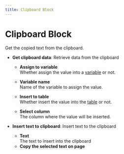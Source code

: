 ```yaml
---
title: Clipboard Block
---
```


# Clipboard Block

Get the copied text from the clipboard.

- **Get clipboard data**: Retrieve data from the clipboard
	- **Assign to variable** <br>
		Whether assign the value into a [variable](/api-reference/variables.md) or not.

	- **Variable name** <br>
		Name of the variable to assign the value.

	- **Insert to table** <br>
		Whether insert the value into the [table](/api-reference/table.md) or not.

	- **Select column** <br>
		The column where the value will be inserted.

- **Insert text to clipboard**: Insert text to the clipboard
	- **Text** <br>
		The text to insert into the clipboard
	- **Copy the selected text on page**